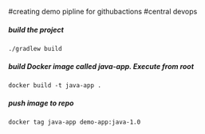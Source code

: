 #creating demo pipline for githubactions
#central devops
##### build the project

    ./gradlew build

##### build Docker image called java-app. Execute from root

    docker build -t java-app .
    
##### push image to repo 

    docker tag java-app demo-app:java-1.0
    
